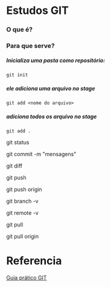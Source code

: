 # Estudos GIT

### O que é?

### Para que serve?

##### Inicializa uma pasta como repositório:
```
git init
```

##### ele adiciona uma arquivo no stage
```
git add <nome do arquivo>
```
##### adiciona todos os arquivo no stage
```
git add .
```

git status

git commit -m "mensagens"

git diff

git push

git push origin <nome da branch>

git branch -v

git remote -v

git pull

git pull origin <nome da branch>


# Referencia

[Guia prático GIT](https://rogerdudler.github.io/git-guide/index.pt_BR.html)

